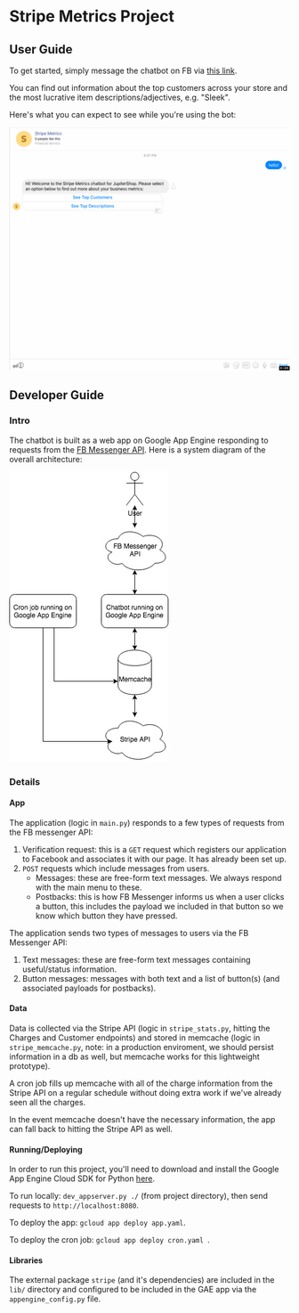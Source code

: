 # Stripe Metrics Project

## User Guide

To get started, simply message the chatbot on FB via [this link](http://m.me/558428604567910).

You can find out information about the top customers across your store and the most lucrative item descriptions/adjectives, e.g. "Sleek".

Here's what you can expect to see while you're using the bot:

![](screenshots/user.gif)


## Developer Guide

### Intro

The chatbot is built as a web app on Google App Engine responding to requests from the [FB Messenger API](https://messengerdevelopers.com/resources/platform-overview). Here is a system diagram of the overall architecture:

![](diagram.jpg)

### Details

#### App

The application (logic in `main.py`) responds to a few types of requests from the FB messenger API:

1. Verification request: this is a `GET` request which registers our application to Facebook and associates it with our page. It has already been set up.
1. `POST` requests which include messages from users.
    * Messages: these are free-form text messages. We always respond with the main menu to these.
    * Postbacks: this is how FB Messenger informs us when a user clicks a button, this includes the payload we included in that button so we know which button they have pressed.

The application sends two types of messages to users via the FB Messenger API:

1. Text messages: these are free-form text messages containing useful/status information.
1. Button messages: messages with both text and a list of button(s) (and associated payloads for postbacks).

#### Data

Data is collected via the Stripe API (logic in `stripe_stats.py`, hitting the Charges and Customer endpoints) and stored in memcache (logic in `stripe_memcache.py`, note: in a production enviroment, we should persist information in a db as well, but memcache works for this lightweight prototype).

A cron job fills up memcache with all of the charge information from the Stripe API on a regular schedule without doing extra work if we've already seen all the charges.

In the event memcache doesn't have the necessary information, the app can fall back to hitting the Stripe API as well.

#### Running/Deploying

In order to run this project, you'll need to download and install the Google App Engine Cloud SDK for Python [here](https://cloud.google.com/appengine/docs/standard/python/download).

To run locally: `dev_appserver.py ./` (from project directory), then send requests to `http://localhost:8080`.

To deploy the app: `gcloud app deploy app.yaml`.

To deploy the cron job: `gcloud app deploy cron.yaml `.

#### Libraries

The external package `stripe` (and it's dependencies) are included in the `lib/` directory and configured to be included in the GAE app via the `appengine_config.py` file.
